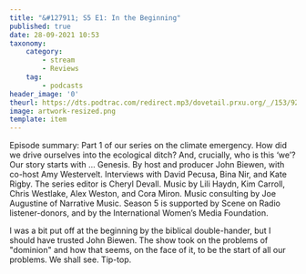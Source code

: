 ```yaml
---
title: "&#127911; S5 E1: In the Beginning"
published: true
date: 28-09-2021 10:53
taxonomy:
    category:
        - stream
        - Reviews
    tag:
        - podcasts
header_image: '0'
theurl: https://dts.podtrac.com/redirect.mp3/dovetail.prxu.org/_/153/92316576-3d16-4852-a327-14b1deb472e6/S5E1_SegmentA_final.mp3
image: artwork-resized.png
template: item
--- 
```

Episode summary: Part 1 of our series on the climate emergency. How did we drive ourselves into the ecological ditch? And, crucially, who is this ‘we’? Our story starts with … Genesis. By host and producer John Biewen, with co-host Amy Westervelt. Interviews with David Pecusa, Bina Nir, and Kate Rigby. The series editor is Cheryl Devall. Music by Lili Haydn, Kim Carroll, Chris Westlake, Alex Weston, and Cora Miron. Music consulting by Joe Augustine of Narrative Music. Season 5 is supported by Scene on Radio listener-donors, and by the International Women’s Media Foundation.

I was a bit put off at the beginning by the biblical double-hander, but I should have trusted John Biewen. The show took on the problems of "dominion" and how that seems, on the face of it, to be the start of all our problems. We shall see. Tip-top.